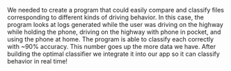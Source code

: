 We needed to create a program that could easily compare and classify files corresponding to different kinds of driving behavior. In this case, the program looks at logs generated while the user was driving on the highway while holding the phone, driving on the highway with phone in pocket, and using the phone at home. The program is able to classify each correctly with ~90% accuracy. This number goes up the more data we have. After building the optimal classifier we integrate it into our app so it can classify behavior in real time! 
